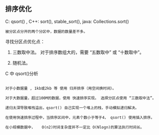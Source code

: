 ## 排序优化

C: qsort() , C++: sort(), stable_sort(), java: Collections.sort()

`被分区点分开的两个分区中，数据的数量差不多。`

寻找分区点优化点：

1. 三数取中法。 对于排序数组大的，需要 “五数取中” 或 “十数取中”。

2. 随机法。

C 中 qsort()分析

```

对于小数据量 , 1kb或2kb 等 使用 归并排序（用空间换时间）。

对于大数据量，超过100M的数据，使用 快速排序实现。 选择分区点使用 “三数取中法”。

递归太深导致堆栈溢出，qsort() 自己实现一个堆上的栈，手动模拟递归解决。

在使用快速排序过程中，当排序区间中，元素个数小于等于4， qsort() 使用插入排序。

在小规模数据中，   O(n2)时间复杂度并不一定比 O(Nlogn)的算法执行时间长。

```
